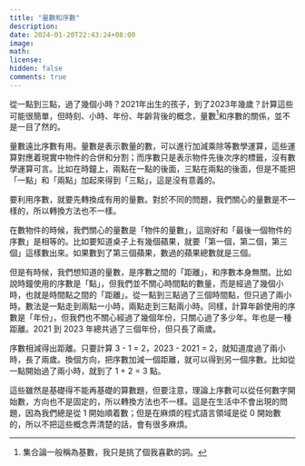 ```yaml
---
title: "量數和序數"
description: 
date: 2024-01-20T22:43:24+08:00
image: 
math: 
license: 
hidden: false
comments: true
---
```

從一點到三點，過了幾個小時？2021年出生的孩子，到了2023年幾歲？計算這些可能很簡單，但時刻、小時、年份、年齡背後的概念，量數[^1]和序數的關係，並不是一目了然的。

量數遠比序數有用。量數是表示數量的數，可以進行加減乘除等數學運算，這些運算對應着現實中物件的合併和分割；而序數只是表示物件先後次序的標籤，沒有數學運算可言。比如在時鐘上，兩點在一點的後面，三點在兩點的後面，但是不能把「一點」和「兩點」加起來得到「三點」，這是沒有意義的。

要利用序數，就要先轉換成有用的量數。對於不同的問題，我們關心的量數是不一樣的，所以轉換方法也不一樣。

在數物件的時候，我們關心的量數是「物件的量數」，這剛好和「最後一個物件的序數」是相等的。比如要知道桌子上有幾個蘋果，就要「第一個，第二個，第三個」這樣數出來。如果數到了第三個蘋果，數過的蘋果總數就是三個。

但是有時候，我們想知道的量數，是序數之間的「距離」，和序數本身無關。比如說時鐘使用的序數是「點」，但我們並不關心時間點的數量，而是經過了幾個小時，也就是時間點之間的「距離」。從一點到三點過了三個時間點，但只過了兩小時。數法是一點走到兩點一小時，兩點走到三點兩小時。同樣，計算年齡使用的序數是「年份」，但我們也不關心經過了幾個年份，只關心過了多少年。年也是一種距離。2021 到 2023 年總共過了三個年份，但只長了兩歲。

序數相減得出距離。只要計算 3 - 1 = 2，2023 - 2021 = 2，就知道度過了兩小時，長了兩歲。換個方向，把序數加減一個距離，就可以得到另一個序數。比如從一點開始過了兩小時，就到了 1 + 2 = 3 點。

這些雖然是基礎得不能再基礎的算數題，但要注意，理論上序數可以從任何數字開始數，方向也不是固定的，所以轉換方法也不一樣。這是在生活中不會出現的問題，因為我們總是從 1 開始順着數；但是在麻煩的程式語言領域是從 0 開始數的，所以不把這些概念弄清楚的話，會有很多麻煩。

[^1]: 集合論一般稱為基數，我只是挑了個我喜歡的詞。
